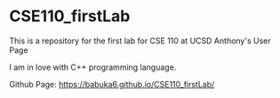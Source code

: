 # CSE110_firstLab
This is a repository for the first lab for CSE 110 at UCSD
Anthony's User Page

I am in love with C++ programming language. 


Github Page: 
            https://babuka6.github.io/CSE110_firstLab/


